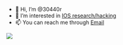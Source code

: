 - 👋 Hi, I’m @30440r
- 👀 I’m interested in [IOS research/hacking](https://pastebin.com/raw/q4vMKMAg "nothing")
- 📫 You can reach me through [Email](mailto:30440r@protonmail.com "i won't respond asap lol")

<img align="center" src="https://github-readme-stats.vercel.app/api?username=30440r&show_icons=true&count_private=true">
